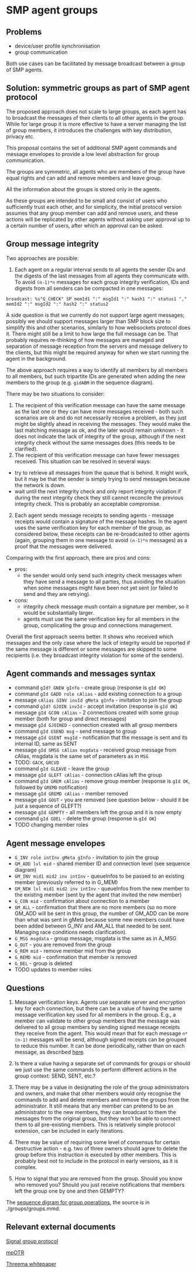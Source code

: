 # SMP agent groups

## Problems

- device/user profile synchronisation
- group communication

Both use cases can be facilitated by message broadcast between a group of SMP agents.

## Solution: symmetric groups as part of SMP agent protocol

The proposed approach does not scale to large groups, as each agent has to broadcast the messages of their clients to all other agents in the group. While for large group it is more effective to have a server managing the list of group members, it introduces the challenges with key distribution, privacy etc.

This proposal contains the set of additional SMP agent commands and message envelopes to provide a low level abstraction for group communication.

The groups are symmetric, all agents who are members of the group have equal rights and can add and remove members and leave group.

All the information about the groups is stored only in the agents.

As these groups are intended to be small and consist of users who sufficiently trust each other, and for simplicity, the initial protocol version assumes that any group member can add and remove users, and these actions will be replicated by other agents without asking user approval up to a certain number of users, after which an approval can be asked.

## Group message integrity

Two approaches are possible:

1. Each agent on a regular interval sends to all agents the sender IDs and the digests of the last messages from all agents they communicate with.
To avoid `(n-1)*n` messages for each group integrity verification, IDs and digests from all senders can be compacted in one messages:

```
broadcast: %s"G_CHECK" SP memId1 ":" msgId1 ":" hash1 ":" status1 "," memId2 ":" msgId2 ":" hash2 ":" status2
```

A side question is that we currently do not support large agent messages; possibly we should support messages larger than SMP block size to simplify this and other scenarios, similarly to how websockets protocol does it. There might still be a limit to how large the full message can be. That probably requires re-thinking of how messages are managed and separation of message reception from the servers and message delivery to the clients, but this might be required anyway for when we start running the agent in the background.

The above approach requires a way to identify all members by all members to all members, but such tripartite IDs are generated when adding the new members to the group (e.g. `gidABM` in the sequence diagram).

There may be two situations to consider:

1) The recipient of this verification message can have the same message as the last one or they can have more messages received - both such scenarios are ok and do not necessarily receive a problem, as they just might be slightly ahead in receiving the messages. They would make the last matching message as ok, and the later would remain unknown - it does not indicate the lack of integrity of the group, although if the next integrity check without the same messages does (this needs to be clarified).
2) The recipient of this verification message can have fewer messages received. This situation can be resolved in several ways:
- try to retrieve all messages from the queue that is behind. It might work, but it may be that the sender is simply trying to send messages because the network is down.
- wait until the next integrity check and only report integrity violation if during the next integrity check they still cannot reconcile the previous integrity check. This is probably an acceptable compromise.

2. Each agent sends message receipts to sending agents - message receipts would contain a signature of the message hashes. In the agent uses the same verification key for each member of the group, as considered below, these receipts can be re-broadcasted to other agents (again, grouping them in one message to avoid `(n-1)*n` messages) as a proof that the messages were delivered.

Comparing with the first approach, there are pros and cons:
- pros:
  - the sender would only send such integrity check messages when they have send a message to all parties, thus avoiding the situation when some messages might have been not yet sent (or failed to send and they are retrying).
- cons:
  - integrity check message mush contain a signature per member, so it would be substantially larger.
  - agents must use the same verification key for all members in the group, complicating the group and connections management.

Overall the first approach seems better. It shows who received which messages and the only case where the lack of integrity would be reported if the same message is different or some messages are skipped to some recipients (i.e. they broadcast integrity violation for some of the senders).

## Agent commands and messages syntax

- command `gId? GNEW gInfo` - create group (response is `gId OK`)
- command `gId GADD role cAlias` - add existing connection to a group
- message `cAlias GINV invId gMeta gInfo` - invitation to join the group
- command `gId? GJOIN invId` - accept invitation (response is `gId OK`)
- message `gId GCON cAlias` - 2 connections created with some group member (both for group and direct messages)
- message `gId GJOINED` - connection created with all group members
- command `gId GSEND msg` - send message to group
- message `gId GSENT msgId` - notification that the message is sent and its internal ID, same as SENT
- message `gId GMSG cAlias msgdata` - received group message from cAlias, msgdata is the same set of parameters as in `MSG`
- TODO: `GACK`, `GRCVD`
- command `gId GLEAVE` - leave the group
- message `gId GLEFT cAlias` - connection cAlias left the group
- command `gId GREM cAlias` - remove group member (response is `gId OK`, followed by `GREMD` notification)
- message `gId GREMD cAlias` - member removed
- message `gId GOUT` - you are removed (see question below - should it be just a sequence of GLEFT?)
- message `gId GEMPTY` - all members left the group and it is now empty
- command `gId GDEL` - delete the group (response is `gId OK`)
- TODO changing member roles

## Agent message envelopes

- `G_INV role intInv gMeta gInfo` - invitation to join the group
- `GM_ADD lvl mid` - shared member ID and connection level (see sequence diagram)
- `GM_INV mid1 mid2 inv intInv` - queueInfos to be passed to an existing member (previously referred to in G_MEM)
- `GM_NEW lvl mid1 mid2 inv intInv` - queueInfos from the new member to the existing member (sent by the agent that invited the new member)
- `G_CON mid` - confirmation about connection to a member
- `GM_ALL` - confirmation that there are no more members (so no more GM_ADD will be sent in this group, the number of GM_ADD can be more than what was sent in gMeta because some new members could have been added between G_INV and AM_ALL that needed to be sent. Managing race conditions needs clarification).
- `G_MSG msgdata` - group message, msgdata is the same as in A_MSG
- `G_OUT` - you are removed from the group
- `G_REM mid` - remove member mid from the group
- `G_REMD mid` - confirmation that member is removed
- `G_DEL` - group is deleted
- TODO updates to member roles

## Questions

1. Message verification keys. Agents use separate server and encryption key for each connection, but there can be a value of having the same message verification key used for all members in the group. E.g., a member can validate to other group members that the message was delivered to all group members by sending signed message receipts they receive from the agent. This would mean that for each message `n*(n-1)` messages will be send, although signed receipts can be grouped to reduce this number. It can be done periodically, rather than on each message, as described [here](https://signal.org/blog/private-groups/).

2. Is there a value having a separate set of commands for groups or should we just use the same commands to perform different actions in the group context: SEND, SENT, etc.?

3. There may be a value in designating the role of the group administrators and owners, and make that other members would only recognise the commands to add and delete members and remove the groups from the administrator. It still means that any member can pretend to be an administrator to the new members, they can broadcast to them the messages from the original group, but they won't be able to connect them to all pre-existing members. This is relatively simple protocol extension, can be included in early iterations.

4. There may be value of requiring some level of consensus for certain destructive action - e.g. two of three owners should agree to delete the group before this instruction is executed by other members. This is probably best not to include in the protocol in early versions, as it is complex.

5. How to signal that you are removed from the group. Should you know who removed you? Should you just receive notifications that members left the group one by one and then GEMPTY?

The [sequence digram for group operations](https://mermaid-js.github.io/mermaid-live-editor/#/view/eyJjb2RlIjoic2VxdWVuY2VEaWFncmFtXG4gIHBhcnRpY2lwYW50IE0gYXMgRXhpc3Rpbmc8YnI-bWVtYmVyIChNKVxuICBwYXJ0aWNpcGFudCBNQSBhcyBFeGlzdGluZzxicj5tZW1iZXI8YnI-YWdlbnQgKE1BKVxuICBwYXJ0aWNpcGFudCBBIGFzIEFsaWNlIChBKVxuICBwYXJ0aWNpcGFudCBBQSBhcyBBbGljZSdzPGJyPmFnZW50IChBQSlcbiAgcGFydGljaXBhbnQgQkEgYXMgQm9iJ3M8YnI-YWdlbnQgKEJBKVxuICBwYXJ0aWNpcGFudCBCIGFzIEJvYiAoQilcblxuICBub3RlIG92ZXIgQSwgQUE6IDEuIGNyZWF0ZSBuZXcgZ3JvdXAgKG5vIG1lbWJlcnMpXG4gIEEgLT4-IEFBOiBnaWRBPyBHTkVXIGdJbmZvPGJyPihnaWRBIC0gY29ubiBhbGlhcyBvZiB0aGlzIGdyb3VwIGZvciBBLDxicj5jYW4gYmUgZ2VuZXJhdGVkIGJ5IHRoZSBhZ2VudC48YnI-RG9lcyBpdCBzaGFyZSBuYW1lc3BhY2Ugd2l0aCBjb25uZWN0aW9ucz8pXG4gIEFBIC0-PiBBOiBnaWRBIE9LPGJyPihvciBHT0s_KVxuXG4gIG5vdGUgb3ZlciBBLCBCQTogMi4gYWRkIEJvYiB0byBncm91cFxuICBBIC0-PiBBQTogZ2lkQSBHQUREIGlkQUI8YnI-KGlkQUIgLSBjb25uIGFsaWFzIEEgaGFzIGZvciBCKVxuICBcbiAgbm90ZSBvdmVyIEFBOiBpbml0aWF0ZSBpbnRlcm5hbCBjb25uZWN0aW9uIGdpZEFCIGZvciBCIGluIGdyb3VwXG5cbiAgQUEgLT4-IEJBOiB2aWEgaWRBQjogR19JTlYgZ2lkQUJpbnYgZ01ldGEgZ0luZm88YnI-KGdNZXRhIGNvbnRhaW5zIG51bWJlciBvZiBtZW1iZXJzIC0gVEJDIHdoYXQgZWxzZTxicj5zaG91bGQgbm90IGNvbnRhaW4gZGF0ZSBvZiBjcmVhdGlvbiBvciB3aG8gY3JlYXRlZCBpdClcbiAgQkEgLT4-IEI6IGlkQkEgR0lOViBpbnZJRCBnTWV0YSBnSW5mb1xuICBCIC0-PiBCQTogZ2lkQj8gR0pPSU4gaW52SUQ8YnI-KGNvdWxkIGJlIGFsc28gR1JFSkVDVCBpbnZJRD8pXG4gIEJBIC0-PiBCOiBnaWRCIE9LXG5cbiAgQkEgLT4-IEFBOiBlc3RhYmxpc2ggaW50ZXJuYWwgY29ubmVjdGlvbiBnaWRCQSAodXNpbmcgZ2lkQUJpbnYpIGZvciBBIGluIGdyb3VwPGJyPihpbnRlcm1hbCBtZWFucyB0aGF0IGl0IGlzIG5vdCB2aXNpYmxlIHRvIHRoZSBjbGllbnRzLiBTZXBhcmF0ZSBuYW1lc3BhY2U_KVxuIFxuICBBQSAtPiBBOiBnaWRBIEdDT04gaWRBQlxuXG4gIG5vdGUgb3ZlciBNLCBCOiBiZWxvdyBzdGVwcyBoYXBwZW4gZm9yIGVhY2ggZXhpc3RpbmcgbWVtYmVyIE1cblxuICBBQSAtPj4gQkE6IHZpYSBnaWRCQTogR01fQUREIGx2bEFNIG1pZEFCTXxfPGJyPihtaWRBQk0gLSBob3cgQSBpZGVudGlmaWVzIG1lbWJlciBNIHRvIEIsPGJyPmx2bEFNIC0gY29ubmVjdGlvbiBsZXZlbCwgMCAtIGRpcmVjdCwgMSAtIHZpYSBzbWJkeSBldGMuKVxuICBcbiAgbm90ZSBvdmVyIEJBOiBpbml0aWF0ZSBjb25uZWN0aW9uIGlkQk0gZm9yIGRpcmVjdCBtZXNzYWdlcyBhbmQ8YnI-IGludGVybmFsIGdpZEJNIGZvciBncm91cCBtZXNzYWdlcyBiZXR3ZWVuIEIgYW5kIE1cbiAgXG4gIEJBIC0-PiBBQTogdmlhIGdpZEJBOiBHTV9JTlYgbWlkQUJNfEJBTSBpZEJNaW52L2dpZEJNaW52PGJyPihtaWRCQU0gLSBob3cgQiBpZGVudGlmaWVzIG1lbWJlciBNIHRvIEE8YnI-aWRCTWludi9naWRCTWludiAtIGludml0YXRpb25zIHRvIGNvbm5lY3QgZm9yIG1lbWJlciBNKVxuXG4gIEFBIC0-PiBNQTogdmlhIGdpZEFNOiBHTV9ORVcgbHZsQUIgbWlkQU1CIGlkQk1pbnYvZ2lkQk1pbnY8YnI-KG1pZEFNQiAtIGhvdyBBIGlkZW50aWZpZXMgQiB0byBtZW1iZXIgTSw8YnI-bHZsQUIgLSBjb25uZWN0aW9uIGxldmVsLCAwIC0gZGlyZWN0IGV0Yy4pXG5cbiAgTUEgLT4-IEJBOiBlc3RhYmxpc2ggY29ubmVjdGlvbiB3aXRoIGlkQk0gLT4gaWRNQlxuICBNQSAtPj4gQkE6IGVzdGFibGlzaCBpbnRlcm5hbCBjb25uZWN0aW9uIHdpdGggZ2lkQk0gLT4gZ2lkTUJcblxuICBNQSAtPj4gQUE6IHZpYSBnaWRNQTogR19DT04gbWlkQU1CfE1BQiAob3IgR19BRERfRVJSKVxuICBNQSAtPj4gTTogZ2lkTSBHQ09OIGlkTUJcblxuICBCQSAtPj4gQUE6IHZpYSBnaWRCQTogR19DT04gbWlkQUJNfEJBTSAob3IgR19BRERfRVJSKVxuICBCQSAtPj4gQjogZ2lkQiBHQ09OIGlkQk1cblxuICBub3RlIG92ZXIgQSwgQkE6IG9uY2UgYWxsIG1lbWJlcnMgd2VyZSBzZW50IHRvIEJcbiAgQUEgLT4-IEJBOiB2aWEgZ2lkQUI6IEdfQUxMXG4gIEJBIC0-PiBCOiBnaWRCIEdKT0lORURcblxuICBub3RlIG92ZXIgQSwgQUE6IG9uY2UgYWxsIG1lbWJlcnMgcmVwb3J0ZWQgY29ubmVjdGlvblxuICBBQSAtPj4gQTogZ2lkQSBHQUxMIGlkQUJcbiAgXG4gIG5vdGUgb3ZlciBNLCBCOiAzLiBCIHNlbmRzIG1lc3NhZ2UgdG8gdGhlIGdyb3VwXG5cbiAgQiAtPj4gQkE6IGdpZEIgR1NFTkQgbXNnXG4gIEJBIC0-PiBBQTogdmlhIGdpZEJBOiBHX01TRyBtc2c8YnI-bXNnIGhhcyB0aGUgc2FtZSBmb3JtYXQgYXMgQV9NU0dcbiAgQUEgLT4-IEE6IGdpZEEgR01TRyBpZEFCIG1zZ1xuICBCQSAtPj4gTUE6IHZpYSBnaWRCTTogR19NU0cgbXNnXG4gIE1BIC0-PiBNOiBnaWRNIEdNU0cgaWRNQiBtc2dcbiAgQkEgLT4-IEI6IGdpZEIgR1NFTlQgbXNnSURcblxuICBub3RlIG92ZXIgTSwgQjogNGEuIEEgbGVhdmVzIGdyb3VwXG5cbiAgQSAtPj4gQUE6IGdpZEEgR0xFQVZFXG4gIEFBIC0-PiBCQTogdmlhIGdpZEFCOiBHX0xFRlRcbiAgbm90ZSBvdmVyIEFBOiByZW1vdmUgZ2lkQUJcbiAgQkEgLT4-IEI6IGdpZEI6IEdMRUZUIGlkQkFcbiAgbm90ZSBvdmVyIEJBOiByZW1vdmUgZ2lkQkFcbiAgQUEgLT4-IE1BOiB2aWEgZ2lkQU06IEdfTEVGVFxuICBub3RlIG92ZXIgQUE6IHJlbW92ZSBnaWRBTVxuICBNQSAtPj4gTTogZ2lkTTogR0xFRlQgaWRNQVxuICBub3RlIG92ZXIgTUE6IHJlbW92ZSBnaWRNQVxuXG4gIG5vdGUgb3ZlciBNLCBCOiA0Yi4gQSByZW1vdmVzIEIgZnJvbSBncm91cFxuXG4gIEEgLT4-IEFBOiBnaWRBIEdSRU0gaWRBQlxuICBBQSAtPj4gQkE6IHZpYSBnaWRBQjogR19PVVRcbiAgbm90ZSBvdmVyIEFBOiByZW1vdmUgZ2lkQUJcbiAgQUEgLT4-IEE6IGdpZEEgT0tcbiAgQkEgLT4-IEI6IGdpZEI6IEdPVVQgaWRCQVxuICBub3RlIG92ZXIgQkE6IHJlbW92ZSBnaWRCQSBhbmQgYWxsIG90aGVyIGNvbm5lY3Rpb25zXG5cbiAgbm90ZSBvdmVyIE0sIEI6IGJlbG93IHN0ZXBzIGhhcHBlbiBmb3IgZWFjaCBleGlzdGluZyBtZW1iZXIgTVxuXG4gIEFBIC0-PiBNQTogdmlhIGdpZEFNOiBHX1JFTSBtaWRBTUJ8TUFCXG4gIG5vdGUgb3ZlciBNQTogcmVtb3ZlIGdpZE1CXG4gIE1BIC0-PiBBQTogdmlhIGdpZE1BOiBHX1JFTUQgbWlkQU1CfE1BQlxuICBNQSAtPj4gTTogZ2lkTTogR1JFTUQgaWRNQlxuXG4gIG5vdGUgb3ZlciBCLCBCQTogb25jZSBhbGwgbWVtYmVycyByZW1vdmVkIEIgKG9yIGFsbCBsZWZ0KVxuXG4gIEFBIC0-PiBBOiBnaWRBOiBHUkVNRCBpZEFCXG5cbiAgbm90ZSBvdmVyIE0sIEI6IDRjLiBBIGRlbGV0ZXMgZ3JvdXBcbiAgQSAtPj4gQUE6IGdpZEEgR0RFTFxuICBBQSAtPj4gQkE6IHZpYSBnaWRBQjogR19ERUxcbiAgbm90ZSBvdmVyIEJBOiByZW1vdmUgYWxsIGdyb3VwIGNvbm5lY3Rpb25zIGFuZCBtZXNzYWdlc1xuICBCQSAtPj4gQjogZ2lkQjogR0RFTEVURUQgaWRCQVxuICBBQSAtPj4gTUE6IHZpYSBnaWRBTTogR19ERUxcbiAgTUEgLT4-IE06IGdpZE06IEdERUxFVEVEIGlkTUFcbiAgbm90ZSBvdmVyIE1BOiByZW1vdmUgYWxsIGdyb3VwIGNvbm5lY3Rpb25zIGFuZCBtZXNzYWdlc1xuICBBQSAtPj4gQTogZ2lkQSBPS1xuIiwibWVybWFpZCI6e30sInVwZGF0ZUVkaXRvciI6ZmFsc2V9), the source is in ./groups/groups.mmd.

## Relevant external documents

[Signal group protocol](https://signal.org/blog/private-groups/)

[mpOTR](https://cypherpunks.ca/~iang/pubs/mpotr.pdf)

[Threema whitepaper](https://threema.ch/press-files/cryptography_whitepaper.pdf)
